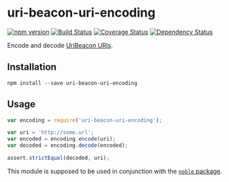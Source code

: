 # uri-beacon-uri-encoding
[![npm version](https://badge.fury.io/js/uri-beacon-uri-encoding.svg)](http://badge.fury.io/js/uri-beacon-uri-encoding)
[![Build Status](https://travis-ci.org/pgaubatz/node-uri-beacon-uri-encoding.svg?branch=master)](https://travis-ci.org/pgaubatz/node-uri-beacon-uri-encoding)
[![Coverage Status](https://coveralls.io/repos/pgaubatz/node-uri-beacon-uri-encoding/badge.svg)](https://coveralls.io/r/pgaubatz/node-uri-beacon-uri-encoding)
[![Dependency Status](https://david-dm.org/pgaubatz/node-uri-beacon-uri-encoding.svg)](https://david-dm.org/pgaubatz/node-uri-beacon-uri-encoding)

Encode and decode [UriBeacon URIs](https://github.com/google/uribeacon/blob/master/specification/AdvertisingMode.md).  

## Installation

    npm install --save uri-beacon-uri-encoding

## Usage
```javascript
var encoding = require('uri-beacon-uri-encoding');

var uri = 'http://some.url';
var encoded = encoding.encode(uri);
var decoded = encoding.decode(encoded);

assert.strictEqual(decoded, uri);
```

This module is supposed to be used in conjunction with the [`noble` package](https://github.com/sandeepmistry/noble).
